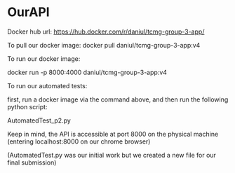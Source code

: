 # OurAPI


Docker hub url: https://hub.docker.com/r/daniul/tcmg-group-3-app/


To pull our docker image:
docker pull daniul/tcmg-group-3-app:v4


To run our docker image:

docker run -p 8000:4000 daniul/tcmg-group-3-app:v4


To run our automated tests:

first, run a docker image via the command above, and then run the following python script:


AutomatedTest_p2.py

Keep in mind, the API is accessible at port 8000 on the physical machine (entering localhost:8000 on our chrome browser)



(AutomatedTest.py was our initial work but we created a new file for our final submission)
